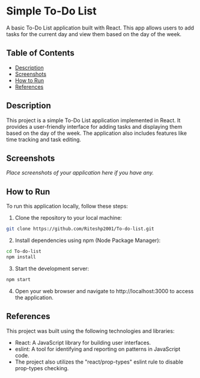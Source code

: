 # Simple To-Do List

A basic To-Do List application built with React. This app allows users to add tasks for the current day and view them based on the day of the week.

## Table of Contents

-   [Description](#description)
-   [Screenshots](#screenshots)
-   [How to Run](#how-to-run)
-   [References](#references)

## Description

This project is a simple To-Do List application implemented in React. It provides a user-friendly interface for adding tasks and displaying them based on the day of the week. The application also includes features like time tracking and task editing.

## Screenshots

_Place screenshots of your application here if you have any._

## How to Run

To run this application locally, follow these steps:

1. Clone the repository to your local machine:

```bash
git clone https://github.com/Riteshp2001/To-do-list.git
```

2. Install dependencies using npm (Node Package Manager):

```bash
cd To-do-list
npm install
```

3. Start the development server:

```bash
npm start
```

4. Open your web browser and navigate to http://localhost:3000 to access the application.

## References

This project was built using the following technologies and libraries:

-   React: A JavaScript library for building user interfaces.
-   eslint: A tool for identifying and reporting on patterns in JavaScript code.
-   The project also utilizes the "react/prop-types" eslint rule to disable prop-types checking.
